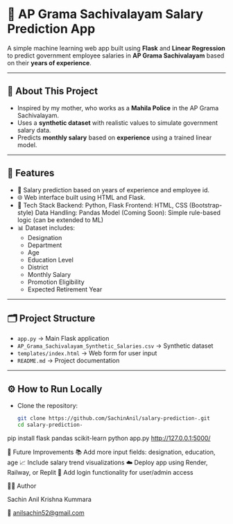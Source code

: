 # 💼 AP Grama Sachivalayam Salary Prediction App

A simple machine learning web app built using **Flask** and **Linear Regression** to predict government employee salaries in **AP Grama Sachivalayam** based on their **years of experience**.

---

## 📌 About This Project

- Inspired by my mother, who works as a **Mahila Police** in the AP Grama Sachivalayam.
- Uses a **synthetic dataset** with realistic values to simulate government salary data.
- Predicts **monthly salary** based on **experience** using a trained linear model.

---

## 🚀 Features

- 🔢 Salary prediction based on years of experience and employee id.
- 🌐 Web interface built using HTML and Flask.
- 🧠 Tech Stack
      Backend: Python, Flask
      Frontend: HTML, CSS (Bootstrap-style)
      Data Handling: Pandas
      Model (Coming Soon): Simple rule-based logic (can be extended to ML)
- 📊 Dataset includes:
  - Designation
  - Department
  - Age
  - Education Level
  - District
  - Monthly Salary
  - Promotion Eligibility
  - Expected Retirement Year

---

## 🗂️ Project Structure

- `app.py` → Main Flask application
- `AP_Grama_Sachivalayam_Synthetic_Salaries.csv` → Synthetic dataset
- `templates/index.html` → Web form for user input
- `README.md` → Project documentation

---

## ⚙️ How to Run Locally

- Clone the repository:
  ```bash
  git clone https://github.com/SachinAnil/salary-prediction-.git
  cd salary-prediction-

pip install flask pandas scikit-learn
python app.py
http://127.0.0.1:5000/

🔮 Future Improvements
📚 Add more input fields: designation, education, age
📈 Include salary trend visualizations
☁️ Deploy app using Render, Railway, or Replit
🔐 Add login functionality for user/admin access

👨‍💻 Author

Sachin Anil Krishna Kummara

📧 anilsachin52@gmail.com

